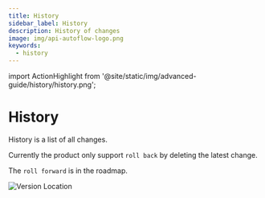 ```yaml
---
title: History
sidebar_label: History
description: History of changes
image: img/api-autoflow-logo.png
keywords:
  - history
---
```


import ActionHighlight from '@site/static/img/advanced-guide/history/history.png';

# History

History is a list of all changes.

Currently the product only support `roll back` by deleting the latest change.

The `roll forward` is in the roadmap.

<div class="myResponsiveImg">
    <img src={ActionHighlight} alt="Version Location" class="myResponsiveImg"/>
</div>
